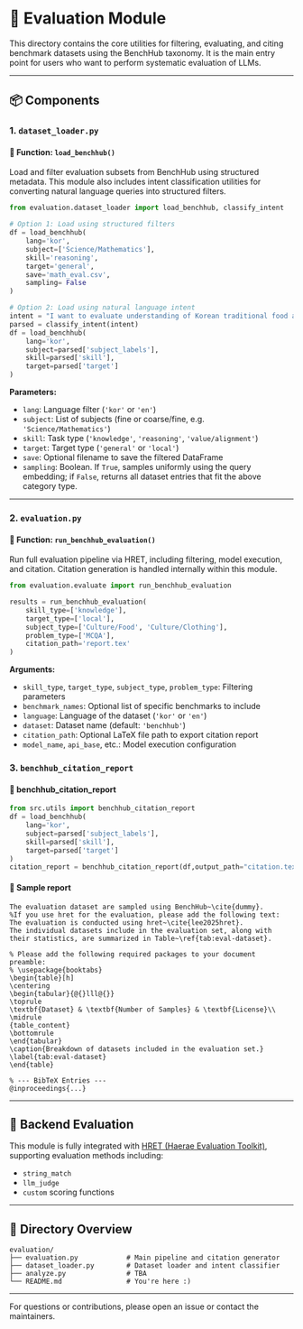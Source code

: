 # 📘 Evaluation Module

This directory contains the core utilities for filtering, evaluating, and citing benchmark datasets using the BenchHub taxonomy. It is the main entry point for users who want to perform systematic evaluation of LLMs.

---

## 📦 Components

### 1. `dataset_loader.py`

#### 🔹 Function: `load_benchhub()`

Load and filter evaluation subsets from BenchHub using structured metadata. This module also includes intent classification utilities for converting natural language queries into structured filters.

```python
from evaluation.dataset_loader import load_benchhub, classify_intent

# Option 1: Load using structured filters
df = load_benchhub(
    lang='kor',
    subject=['Science/Mathematics'],
    skill='reasoning',
    target='general',
    save='math_eval.csv',
    sampling= False
)

# Option 2: Load using natural language intent
intent = "I want to evaluate understanding of Korean traditional food and clothing."
parsed = classify_intent(intent)
df = load_benchhub(
    lang='kor',
    subject=parsed['subject_labels'],
    skill=parsed['skill'],
    target=parsed['target']
)
```

**Parameters:**

* `lang`: Language filter (`'kor'` or `'en'`)
* `subject`: List of subjects (fine or coarse/fine, e.g. `'Science/Mathematics'`)
* `skill`: Task type (`'knowledge'`, `'reasoning'`, `'value/alignment'`)
* `target`: Target type (`'general'` or `'local'`)
* `save`: Optional filename to save the filtered DataFrame
* `sampling`: Boolean. If `True`, samples uniformly using the query embedding; if `False`, returns all dataset entries that fit the above category type.

---

### 2. `evaluation.py`

#### 🔹 Function: `run_benchhub_evaluation()`

Run full evaluation pipeline via HRET, including filtering, model execution, and citation. Citation generation is handled internally within this module.

```python
from evaluation.evaluate import run_benchhub_evaluation

results = run_benchhub_evaluation(
    skill_type=['knowledge'],
    target_type=['local'],
    subject_type=['Culture/Food', 'Culture/Clothing'],
    problem_type=['MCQA'],
    citation_path='report.tex'
)
```

**Arguments:**

* `skill_type`, `target_type`, `subject_type`, `problem_type`: Filtering parameters
* `benchmark_names`: Optional list of specific benchmarks to include
* `language`: Language of the dataset (`'kor'` or `'en'`)
* `dataset`: Dataset name (default: `'benchhub'`)
* `citation_path`: Optional LaTeX file path to export citation report
* `model_name`, `api_base`, etc.: Model execution configuration

### 3. `benchhub_citation_report`
#### 🔹 benchhub_citation_report
```python
from src.utils import benchhub_citation_report
df = load_benchhub(
    lang='kor',
    subject=parsed['subject_labels'],
    skill=parsed['skill'],
    target=parsed['target']
)
citation_report = benchhub_citation_report(df,output_path="citation.tex") 
```
#### 🔹 Sample report
```
The evaluation dataset are sampled using BenchHub~\cite{dummy}. 
%If you use hret for the evaluation, please add the following text: The evaluation is conducted using hret~\cite{lee2025hret}.
The individual datasets include in the evaluation set, along with their statistics, are summarized in Table~\ref{tab:eval-dataset}.

% Please add the following required packages to your document preamble:
% \usepackage{booktabs}
\begin{table}[h]
\centering
\begin{tabular}{@{}lll@{}}
\toprule
\textbf{Dataset} & \textbf{Number of Samples} & \textbf{License}\\ \midrule
{table_content}
\bottomrule
\end{tabular}
\caption{Breakdown of datasets included in the evaluation set.}
\label{tab:eval-dataset}
\end{table}

% --- BibTeX Entries ---
@inproceedings{...}
```
---

## 🧪 Backend Evaluation

This module is fully integrated with [HRET (Haerae Evaluation Toolkit)](https://github.com/HAE-RAE/haerae-evaluation-toolkit/), supporting evaluation methods including:

* `string_match`
* `llm_judge`
* `custom` scoring functions

---

## 📂 Directory Overview

```
evaluation/
├── evaluation.py            # Main pipeline and citation generator
├── dataset_loader.py        # Dataset loader and intent classifier
├── analyze.py               # TBA
└── README.md                # You're here :)
```

---

For questions or contributions, please open an issue or contact the maintainers.
